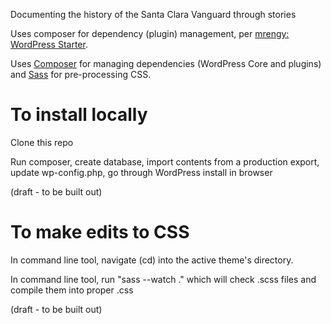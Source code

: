 Documenting the history of the Santa Clara Vanguard through stories

Uses composer for dependency (plugin) management, per [mrengy: WordPress Starter](https://github.com/mrengy/wordpress-starter).

Uses [Composer](https://getcomposer.org/) for managing dependencies (WordPress Core and plugins) and [Sass](https://sass-lang.com) for pre-processing CSS.

# To install locally
Clone this repo

Run composer, create database, import contents from a production export, update wp-config.php, go through WordPress install in browser

(draft - to be built out)

# To make edits to CSS

In command line tool, navigate (cd) into the active theme's directory.

In command line tool, run "sass --watch ." which will check .scss files and compile them into proper .css

(draft - to be built out)

